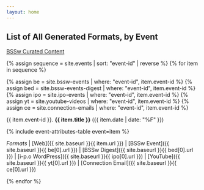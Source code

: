 ```yaml
---
layout: home
---
```

## List of All Generated Formats, by Event

[BSSw Curated Content](swr-panels-cc.md)

{% assign sequence = site.events | sort: "event-id" | reverse %}
{% for item in sequence %}

{% assign be = site.bssw-events | where: "event-id", item.event-id %}
{% assign bed = site.bssw-events-digest | where: "event-id", item.event-id %}
{% assign ipo = site.ipo-events | where: "event-id", item.event-id %}
{% assign yt = site.youtube-videos | where: "event-id", item.event-id %}
{% assign ce = site.connection-emails | where: "event-id", item.event-id %}

{{ item.event-id }}\. **{{ item.title }}** ({{ item.date | date: "%F" }})

{% include event-attributes-table event=item %}

*Formats* | [Web]({{ site.baseurl }}{{ item.url }}) | [BSSw Event]({{ site.baseurl }}{{ be[0].url }}) | [BSSw Digest]({{ site.baseurl }}{{ bed[0].url }}) | [i-p.o WordPress]({{ site.baseurl }}{{ ipo[0].url }})
 | [YouTube]({{ site.baseurl }}{{ yt[0].url }}) | [Connection Email]({{ site.baseurl }}{{ ce[0].url }})

{% endfor %}
